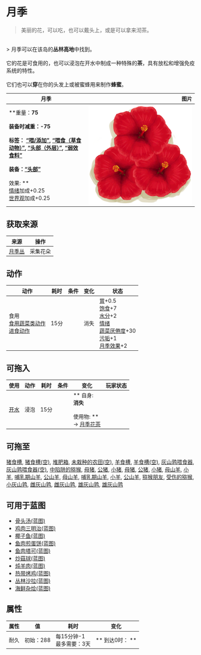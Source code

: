 # 月季  
> 美丽的花，可以吃，也可以戴头上，或是可以拿来沏茶。  
<br>  
> 月季可以在该岛的<b>丛林高地</b>中找到。<br><br>它的花是可食用的，也可以浸泡在开水中制成一种特殊的<b>茶</b>，具有放松和增强免疫系统的特性。<br><br>它们也可以<b>穿</b>在你的头发上或被蜜蜂用来制作<b>蜂蜜</b>。<br>  
  
  月季  |   图片   
 ----  |  ----:   
 **重量：**75<br><br>**装备时减重：**-75<br><br>**标签：**	[“喂/添加”](tag_Feed.md), [“喂食（草食动物）”](tag_FeedHerb.md), [“头部（外层）”](tag_OuterHead.md), [“弱效食料”](tag_FeedWeak.md)<br><br>**装备：**[“头部”](eTag_Head.md)<br><br>** 效果: **<br>[情绪](Morale.md)加成+0.25<br>[世界观](Structure.md)加成+0.25  |  <img decoding="async" src="Sprite/ChinaRose.png" href="a.md" style="max-width:300px;max-height:300px;">   
  
## 获取来源  
来源  |  操作  
----  |  ----  
[月季丛](ChinaRosePlant.md)  |  采集花朵  
## 动作  
动作  |  耗时  |  条件  |  变化  |  状态  
----  |  ----  |  ----  |  ----  |  ----  
食用<br>[食用蔬菜类动作](VegetarianAction.md)<br>[进食动作](EatingAction.md)  |  15分  |    |  消失  |  [胃](Stomach.md)+0.5<br>[饱食](Satiation.md)+7<br>[水分](Hydration.md)+2<br>[情绪](Morale.md)<br>[蔬菜<nobr>厌倦度</nobr>](SaturationVegetables.md)+30<br>[污垢](Filth.md)+1<br>[月季效果](ChinaRoseEffect.md)+2  
## 可拖入  
使用  |  动作  |  耗时  |  条件  |  变化  |  玩家状态  
----  |  ----  |  ----  |  ----  |  ----  |  ----  
[开水](LQ_WaterBoiling.md)  |  浸泡<br>  |  15分  |    |  ** 自身: **<br>消失<br><br>** 使用物: **<br>→ [月季花茶](LQ_ChinaRoseTea.md)  |    
## 可拖至  
[猪食槽](BoarFeeder.md), [猪食槽(空)](BoarFeederEmpty.md), [堆肥箱](CompostBin.md), [未栽种的农田(空)](CropPlotEmpty.md), [羊食槽](GoatFeeder.md), [羊食槽(空)](GoatFeederEmpty.md), [灰山鹑喂食器](PartridgeFeeder.md), [灰山鹑喂食器(空)](PartridgeFeederEmpty.md), [中陷阱的猕猴](CageTrapMacaque.md), [母猪](BoarEnclosureFemale.md), [公猪](BoarEnclosureMale.md), [小猪](BoarEnclosurePiglet.md), [母猪](BoarTiedFemale.md), [公猪](BoarTiedMale.md), [小猪](BoarTiedPiglet.md), [母山羊](GoatEnclosureFemale.md), [小羊](GoatEnclosureKid.md), [哺乳期山羊](GoatEnclosureLactating.md), [公山羊](GoatEnclosureMale.md), [母山羊](GoatTiedFemale.md), [哺乳期山羊](GoatTiedFemaleLactating.md), [小羊](GoatTiedKid.md), [公山羊](GoatTiedMale.md), [猕猴朋友](MacaqueFriend.md), [受伤的猕猴](MacaqueWounded.md), [小灰山鹑](PartridgeChick.md), [雌灰山鹑](PartridgeFemaleEnclosure.md), [雌灰山鹑](PartridgeFemaleLive.md), [雄灰山鹑](PartridgeMaleEnclosure.md), [雄灰山鹑](PartridgeMaleLive.md)  
## 可用于蓝图  
- [骨头汤(蓝图)](Bp_BoneBroth.md)  
- [鸡肉三明治(蓝图)](Bp_ChickenSandwich.md)  
- [椰子鱼(蓝图)](Bp_CoconutFish.md)  
- [鱼肉煎蛋饼(蓝图)](Bp_FishOmelette.md)  
- [鱼肉塔可(蓝图)](Bp_FishTaco.md)  
- [炒菇球(蓝图)](Bp_FriedPuffballs.md)  
- [炖羊肉(蓝图)](Bp_GoatStew.md)  
- [热带烤鸡(蓝图)](Bp_IslandChicken.md)  
- [丛林沙拉(蓝图)](Bp_JungleSalad.md)  
- [海鲜杂烩(蓝图)](Bp_SeafoodCup.md)  
  
  
## 属性   
属性  |  值  |  耗时  |  变化  
----  |  ----  |  ----  |  ----  
耐久  |  初始：288  |  每15分钟-1<br>最多需要：3天  |  ** 到达0时： **<br>  
